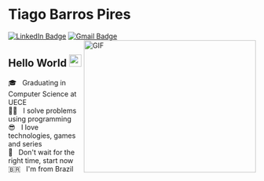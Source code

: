 # Tiago Barros Pires
[![LinkedIn Badge](https://img.shields.io/badge/tiagobpires-blue?style=flat&logo=linkedin&labelColor=blue&link=https://www.linkedin.com/in/tiagobpires/)](https://www.linkedin.com/in/tiagobpires/)
[![Gmail Badge](https://img.shields.io/badge/tiagobarrospires%40gmail.com-c14438?style=flat&logo=gmail&logoColor=white&link=mailto:tiagobarrospires@gmail.com)](mailto:tiagobarrospires@gmail.com)
<img align="right" alt="GIF" src="https://media.giphy.com/media/WTplYWk2SRyrJGMSxo/source.gif" width="350" height="270"/>

## Hello World <img src="https://media.giphy.com/media/hvRJCLFzcasrR4ia7z/giphy.gif" width="25px">

🎓 &nbsp; Graduating in Computer Science at UECE
<br/>:man_technologist: &nbsp; I solve problems using programming
<br/>:sunglasses: &nbsp; I love technologies, games and series
<br/>:dart: &nbsp; Don't wait for the right time, start now
<br/>🇧🇷 &nbsp; I'm from Brazil
